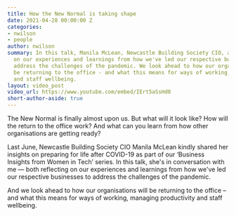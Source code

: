```yaml
---
title: How the New Normal is taking shape
date: 2021-04-28 00:00:00 Z
categories:
- nwilson
- people
author: nwilson
summary: In this talk, Manila McLean, Newcastle Building Society CIO, and I reflect
  on our experiences and learnings from how we've led our respective businesses to
  address the challenges of the pandemic. We look ahead to how our organisations will
  be returning to the office - and what this means for ways of working, managing productivity
  and staff wellbeing.
layout: video_post
video_url: https://www.youtube.com/embed/IErt5aSsHd0
short-author-aside: true
---
```


The New Normal is finally almost upon us. But what will it look like? How will the return to the office work? And what can you learn from how other organisations are getting ready?

Last June, Newcastle Building Society CIO Manila McLean kindly shared her insights on preparing for life after COVID-19 as part of our ‘Business Insights from Women in Tech’ series. In this talk, she's in conversation with me — both reflecting on our experiences and learnings from how we've led our respective businesses to address the challenges of the pandemic.

And we look ahead to how our organisations will be returning to the office – and what this means for ways of working, managing productivity and staff wellbeing.

